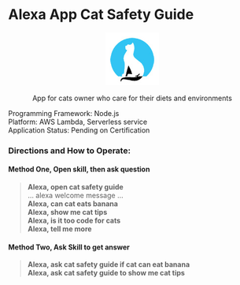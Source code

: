 
# Alexa App Cat Safety Guide


<p align="center"> 
<img src="https://github.com/thamarnan/cat-safety-guide/blob/master/images/logocat_small.jpg?raw=true">  
  </p>

<p align="center"> 
App for cats owner who care for their diets and environments

  </p>

Programming Framework: Node.js  
Platform: AWS Lambda, Serverless service   
Application Status: Pending on Certification  

### Directions and How to Operate:  
#### Method One, Open skill, then ask question  
> **Alexa, open cat safety guide**  
> ... alexa welcome message ...  
> **Alexa, can cat eats banana**  
> **Alexa, show me cat tips**  
> **Alexa, is it too code for cats**  
> **Alexa, tell me more**  
  
#### Method Two, Ask Skill to get answer  
> **Alexa, ask cat safety guide if cat can eat banana**  
> **Alexa, ask cat safety guide to show me cat tips**  
